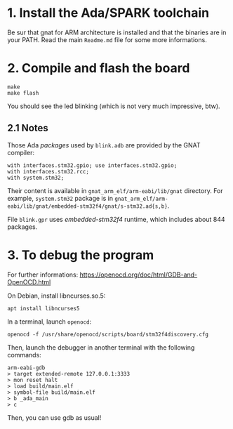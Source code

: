 
# 1. Install the Ada/SPARK toolchain

Be sur that gnat for ARM architecture is installed and that the binaries are in
your PATH. Read the main `Readme.md` file for some more informations.

# 2. Compile and flash the board

	make
	make flash

You should see the led blinking (which is not very much impressive, btw).


## 2.1 Notes

Those Ada *packages* used by `blink.adb` are provided by the GNAT compiler:

	with interfaces.stm32.gpio; use interfaces.stm32.gpio;
	with interfaces.stm32.rcc;
	with system.stm32;

Their content is available in `gnat_arm_elf/arm-eabi/lib/gnat` directory.
For example, `system.stm32` package is in
`gnat_arm_elf/arm-eabi/lib/gnat/embedded-stm32f4/gnat/s-stm32.ad{s,b}`.

File `blink.gpr` uses *embedded-stm32f4* runtime, which includes about 844
packages.


# 3. To debug the program

For further informations: https://openocd.org/doc/html/GDB-and-OpenOCD.html

On Debian, install libncurses.so.5:

	apt install libncurses5

In a terminal, launch `openocd`:

	openocd -f /usr/share/openocd/scripts/board/stm32f4discovery.cfg

Then, launch the debugger in another terminal with the following commands:

	arm-eabi-gdb
	> target extended-remote 127.0.0.1:3333
	> mon reset halt
	> load build/main.elf
	> symbol-file build/main.elf
	> b _ada_main
	> c

Then, you can use gdb as usual!

